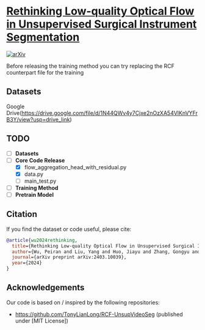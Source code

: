 # [<b>Rethinking Low-quality Optical Flow in Unsupervised Surgical Instrument Segmentation</b>](https://arxiv.org/abs/2403.10039)
[![arXiv](https://img.shields.io/badge/arXiv-2402.19043-b31b1b.svg)](https://arxiv.org/abs/2403.10039)

Before releasing the training method you can try replacing the RCF counterpart file for the training

## Datasets
Google Drive(https://drive.google.com/file/d/1N44QWv4y7Cjxe2nOzXA54VlKnVYFrB3Y/view?usp=drive_link)


## TODO
- [ ] **Datasets**
- [ ] **Core Code Release**
  - [x] flow_aggregation_head_with_residual.py
  - [x] data.py
  - [ ] main_test.py
- [ ] **Training Method**
- [ ] **Pretrain Model**

## Citation

If you find the dataset or code useful, please cite:

```bibtex
@article{wu2024rethinking,
  title={Rethinking Low-quality Optical Flow in Unsupervised Surgical Instrument Segmentation},
  author={Wu, Peiran and Liu, Yang and Huo, Jiayu and Zhang, Gongyu and Bergeles, Christos and Sparks, Rachel and Dasgupta, Prokar and Granados, Alejandro and Ourselin, Sebastien},
  journal={arXiv preprint arXiv:2403.10039},
  year={2024}
}
```
## Acknowledgements
Our code is based on / inspired by the following repositories:
* https://github.com/TonyLianLong/RCF-UnsupVideoSeg (published under [MIT License])
